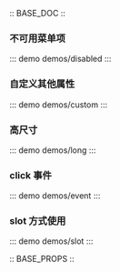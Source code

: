 :: BASE_DOC ::

### 不可用菜单项

::: demo demos/disabled
:::

### 自定义其他属性

::: demo demos/custom
:::

### 高尺寸

::: demo demos/long
:::

### click 事件

::: demo demos/event
:::

### slot 方式使用

::: demo demos/slot
:::

:: BASE_PROPS ::
